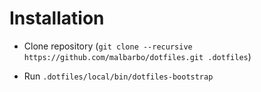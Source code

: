 # Installation

- Clone repository (`git clone --recursive https://github.com/malbarbo/dotfiles.git .dotfiles`)

- Run `.dotfiles/local/bin/dotfiles-bootstrap`
